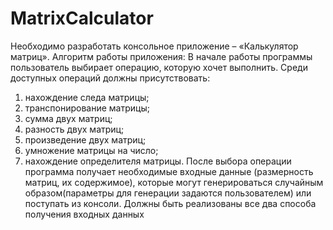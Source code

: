 # MatrixCalculator
Необходимо разработать консольное приложение – «Калькулятор матриц».
Алгоритм работы приложения: 
В начале работы программы пользователь выбирает операцию, которую 
хочет выполнить. Среди доступных операций должны присутствовать:
1. нахождение следа матрицы;
2. транспонирование матрицы;
3. сумма двух матриц;
4. разность двух матриц;
5. произведение двух матриц;
6. умножение матрицы на число;
7. нахождение определителя матрицы.
После выбора операции программа получает необходимые входные данные 
(размерность матриц, их содержимое), которые могут генерироваться 
случайным образом(параметры для генерации задаются пользователем) или
поступать из консоли. Должны быть реализованы все два способа получения 
входных данных
